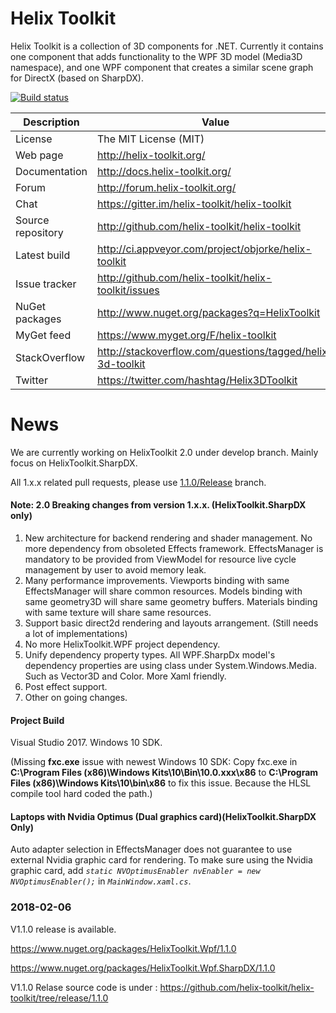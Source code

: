 Helix Toolkit
====

Helix Toolkit is a collection of 3D components for .NET. Currently it contains one component that adds functionality to the WPF 3D model (Media3D namespace), and one WPF component that creates a similar scene graph for DirectX (based on SharpDX).

[![Build status](https://ci.appveyor.com/api/projects/status/tmqafdk9p7o98gw7)](https://ci.appveyor.com/project/objorke/helix-toolkit)

Description         | Value
--------------------|-----------------------
License             | The MIT License (MIT)
Web page            | http://helix-toolkit.org/
Documentation       | http://docs.helix-toolkit.org/
Forum               | http://forum.helix-toolkit.org/
Chat                | https://gitter.im/helix-toolkit/helix-toolkit
Source repository   | http://github.com/helix-toolkit/helix-toolkit
Latest build        | http://ci.appveyor.com/project/objorke/helix-toolkit
Issue tracker       | http://github.com/helix-toolkit/helix-toolkit/issues
NuGet packages      | http://www.nuget.org/packages?q=HelixToolkit
MyGet feed          | https://www.myget.org/F/helix-toolkit
StackOverflow       | http://stackoverflow.com/questions/tagged/helix-3d-toolkit
Twitter             | https://twitter.com/hashtag/Helix3DToolkit

News
====
We are currently working on HelixToolkit 2.0 under develop branch. Mainly focus on HelixToolkit.SharpDX.

All 1.x.x related pull requests, please use [1.1.0/Release](https://github.com/helix-toolkit/helix-toolkit/tree/release/1.1.0) branch.

#### Note: 2.0 Breaking changes from version 1.x.x. (HelixToolkit.SharpDX only)
1. New architecture for backend rendering and shader management. No more dependency from obsoleted Effects framework. EffectsManager is mandatory to be provided from ViewModel for resource live cycle management by user to avoid memory leak.
2. Many performance improvements. Viewports binding with same EffectsManager will share common resources. Models binding with same geometry3D will share same geometry buffers. Materials binding with same texture will share same resources.
3. Support basic direct2d rendering and layouts arrangement. (Still needs a lot of implementations)
4. No more HelixToolkit.WPF project dependency.
5. Unify dependency property types. All WPF.SharpDx model's dependency properties are using class under System.Windows.Media. Such as Vector3D and Color. More Xaml friendly.
6. Post effect support.
7. Other on going changes.

#### Project Build
Visual Studio 2017. Windows 10 SDK.

(Missing **fxc.exe** issue with newest Windows 10 SDK: Copy fxc.exe in **C:\Program Files (x86)\Windows Kits\10\Bin\10.0.xxx\x86** to **C:\Program Files (x86)\Windows Kits\10\bin\x86** to fix this issue. Because the HLSL compile tool hard coded the path.)

#### Laptops with Nvidia Optimus (Dual graphics card)(HelixToolkit.SharpDX Only)
Auto adapter selection in EffectsManager does not guarantee to use external Nvidia graphic card for rendering. To make sure using the Nvidia graphic card, add *`static NVOptimusEnabler nvEnabler = new NVOptimusEnabler();`* in *`MainWindow.xaml.cs`*.

### 2018-02-06

V1.1.0 release is available.

https://www.nuget.org/packages/HelixToolkit.Wpf/1.1.0

https://www.nuget.org/packages/HelixToolkit.Wpf.SharpDX/1.1.0

V1.1.0 Relase source code is under : https://github.com/helix-toolkit/helix-toolkit/tree/release/1.1.0
